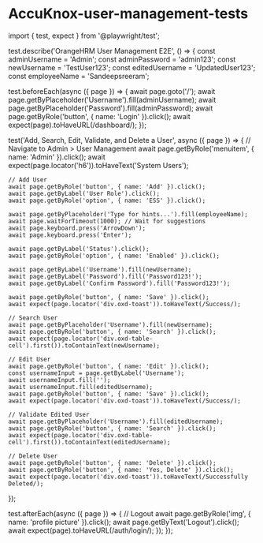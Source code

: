 # AccuKnox-user-management-tests
import { test, expect } from '@playwright/test';

test.describe('OrangeHRM User Management E2E', () => {
  const adminUsername = 'Admin';
  const adminPassword = 'admin123';
  const newUsername = 'TestUser123';
  const editedUsername = 'UpdatedUser123';
  const employeeName = 'Sandeepsreeram';

  test.beforeEach(async ({ page }) => {
    await page.goto('/');
    await page.getByPlaceholder('Username').fill(adminUsername);
    await page.getByPlaceholder('Password').fill(adminPassword);
    await page.getByRole('button', { name: 'Login' }).click();
    await expect(page).toHaveURL(/dashboard/);
  });

  test('Add, Search, Edit, Validate, and Delete a User', async ({ page }) => {
    // Navigate to Admin > User Management
    await page.getByRole('menuitem', { name: 'Admin' }).click();
    await expect(page.locator('h6')).toHaveText('System Users');

    // Add User
    await page.getByRole('button', { name: 'Add' }).click();
    await page.getByLabel('User Role').click();
    await page.getByRole('option', { name: 'ESS' }).click();

    await page.getByPlaceholder('Type for hints...').fill(employeeName);
    await page.waitForTimeout(1000); // Wait for suggestions
    await page.keyboard.press('ArrowDown');
    await page.keyboard.press('Enter');

    await page.getByLabel('Status').click();
    await page.getByRole('option', { name: 'Enabled' }).click();

    await page.getByLabel('Username').fill(newUsername);
    await page.getByLabel('Password').fill('Password123!');
    await page.getByLabel('Confirm Password').fill('Password123!');

    await page.getByRole('button', { name: 'Save' }).click();
    await expect(page.locator('div.oxd-toast')).toHaveText(/Success/);

    // Search User
    await page.getByPlaceholder('Username').fill(newUsername);
    await page.getByRole('button', { name: 'Search' }).click();
    await expect(page.locator('div.oxd-table-cell').first()).toContainText(newUsername);

    // Edit User
    await page.getByRole('button', { name: 'Edit' }).click();
    const usernameInput = page.getByLabel('Username');
    await usernameInput.fill('');
    await usernameInput.fill(editedUsername);
    await page.getByRole('button', { name: 'Save' }).click();
    await expect(page.locator('div.oxd-toast')).toHaveText(/Success/);

    // Validate Edited User
    await page.getByPlaceholder('Username').fill(editedUsername);
    await page.getByRole('button', { name: 'Search' }).click();
    await expect(page.locator('div.oxd-table-cell').first()).toContainText(editedUsername);

    // Delete User
    await page.getByRole('button', { name: 'Delete' }).click();
    await page.getByRole('button', { name: 'Yes, Delete' }).click();
    await expect(page.locator('div.oxd-toast')).toHaveText(/Successfully Deleted/);
  });

  test.afterEach(async ({ page }) => {
    // Logout
    await page.getByRole('img', { name: 'profile picture' }).click();
    await page.getByText('Logout').click();
    await expect(page).toHaveURL(/auth\/login/);
  });
});

